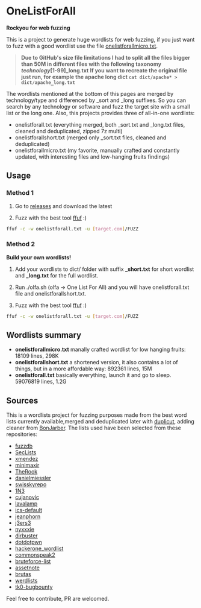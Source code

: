 # OneListForAll
**Rockyou for web fuzzing**

This is a project to generate huge wordlists for web fuzzing, if you just want to fuzz with a good wordlist use the file [onelistforallmicro.txt](https://github.com/six2dez/OneListForAll/blob/main/onelistforallmicro.txt).

>**Due to GitHub's size file limitations I had to split all the files bigger than 50M in different files with the following taxonomy _technology_[1-99]_long.txt**
>**If you want to recreate the original file just run, for example the apache long dict `cat dict/apache* > dict/apache_long.txt`**

The wordlists mentioned at the bottom of this pages are merged by technology/type and differenced by _sort and _long suffixes. So you can search by any technology or software and fuzz the target site with a small list or the long one. Also, this projects provides three of all-in-one wordlists:

- onelistforall.txt (everything merged, both _sort.txt and _long.txt files, cleaned and deduplicated, zipped 7z multi)
- onelistforallshort.txt (merged only _sort.txt files, cleaned and deduplicated)
- onelistforallmicro.txt (my favorite, manually crafted and constantly updated, with interesting files and low-hanging fruits findings)


## Usage

### Method 1

1. Go to [releases](https://github.com/six2dez/OneListForAll/releases) and download the latest

2. Fuzz with the best tool [ffuf](https://github.com/ffuf/ffuf) :)
```bash
ffuf -c -w onelistforall.txt -u [target.com]/FUZZ
```

### Method 2

**Build your own wordlists!**

1. Add your wordlists to dict/ folder with suffix **_short.txt** for short wordlist and **_long.txt** for the full wordlist.

2. Run ./olfa.sh (olfa -> One List For All) and you will have onelistforall.txt file and onelistforallshort.txt.

3. Fuzz with the best tool [ffuf](https://github.com/ffuf/ffuf) :)
```bash
ffuf -c -w onelistforall.txt -u [target.com]/FUZZ
```

## Wordlists summary

- **onelistforallmicro.txt** manally crafted wordlist for low hanging fruits: 18109 lines, 298K
- **onelistforallshort.txt** a shortened version, it also contains a lot of things, but in a more affordable way: 892361 lines, 15M
- **onelistforall.txt** basically everything, launch it and go to sleep. 59076819 lines, 1.2G

## Sources

This is a wordlists project for fuzzing purposes made from the best word lists currently available,merged and deduplicated later with [duplicut](https://github.com/nil0x42/duplicut), adding cleaner from [BonJarber](https://github.com/BonJarber/SecUtils/tree/master/clean_wordlist). The lists used have been selected from these repositories:

- [fuzzdb](https://github.com/fuzzdb-project/fuzzdb)
- [SecLists](https://github.com/danielmiessler/SecLists)
- [xmendez](https://github.com/xmendez/wfuzz)
- [minimaxir](https://github.com/minimaxir/big-list-of-naughty-strings)
- [TheRook](https://github.com/TheRook/subbrute)
- [danielmiessler](https://github.com/danielmiessler]/RobotsDisallowed)
- [swisskyrepo](https://github.com/swisskyrepo/PayloadsAllTheThings)
- [1N3](https://github.com/1N3/IntruderPayloads)
- [cujanovic](https://github.com/cujanovic)
- [lavalamp](https://github.com/lavalamp-/password-lists)
- [ics-default](https://github.com/arnaudsoullie/ics-default-passwords)
- [jeanphorn](https://github.com/jeanphorn/wordlist)
- [j3ers3](https://github.com/j3ers3/PassList)
- [nyxxxie](https://github.com/nyxxxie/awesome-default-passwords)
- [dirbuster](https://www.owasp.org/index.php/DirBuster)
- [dotdotpwn](https://github.com/wireghoul/dotdotpwn)
- [hackerone_wordlist](https://github.com/xyele/hackerone_wordlist)
- [commonspeak2](https://github.com/assetnote/commonspeak2-wordlists)
- [bruteforce-list](https://github.com/random-robbie/bruteforce-lists)
- [assetnote](https://wordlists.assetnote.io/)
- [brutas](https://github.com/tasooshi/brutas)
- [werdlists](https://github.com/decal/werdlists)
- [tk0-bugbounty](https://github.com/tomikoski/tk0-bugbounty)

Feel free to contribute, PR are welcomed.
